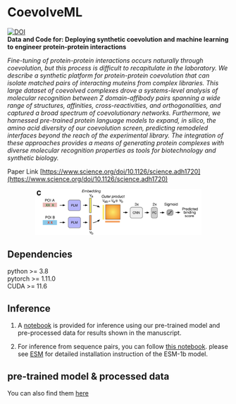 # CoevolveML
[![DOI](https://zenodo.org/badge/DOI/10.5281/zenodo.8035449.svg)](https://doi.org/10.5281/zenodo.8035449)  
**Data and Code for: Deploying synthetic coevolution and machine learning to engineer protein-protein interactions**  

*Fine-tuning of protein-protein interactions occurs naturally through coevolution, but this process is difficult to recapitulate in the laboratory. We describe a synthetic platform for protein-protein coevolution that can isolate matched pairs of interacting muteins from complex libraries. This large dataset of coevolved complexes drove a systems-level analysis of molecular recognition between Z domain-affibody pairs spanning a wide range of structures, affinities, cross-reactivities, and orthogonalities, and captured a broad spectrum of coevolutionary networks. Furthermore, we harnessed pre-trained protein language models to expand, in silico, the amino acid diversity of our coevolution screen, predicting remodeled interfaces beyond the reach of the experimental library. The integration of these approaches provides a means of generating protein complexes with diverse molecular recognition properties as tools for biotechnology and synthetic biology.*

Paper Link [https://www.science.org/doi/10.1126/science.adh1720](https://www.science.org/doi/10.1126/science.adh1720)



<p align='center'>
<img src="https://github.com/akds/CoevolveML/blob/main/img/Fig.png" width="75%" >
 </p> 


## Dependencies
python  >= 3.8  
pytorch >= 1.11.0  
CUDA >= 11.6  


## Inference
1. A [notebook](https://github.com/akds/CoevolveML/blob/main/examples/Model_Inference.ipynb) is provided for inference using our pre-trained model and pre-processed data for results shown in the manuscript.  

2. For inference from sequence pairs, you can follow [this notebook](https://github.com/akds/CoevolveML/blob/main/examples/Sequence_Inference.ipynb). please see [ESM](https://github.com/facebookresearch/esm) for detailed installation instruction of the ESM-1b model. 

## pre-trained model & processed data
You can also find them [here](https://drive.google.com/drive/folders/1Jgi4gWmv3jszj244YSmhLOv05PZwXXXg?usp=sharing)
